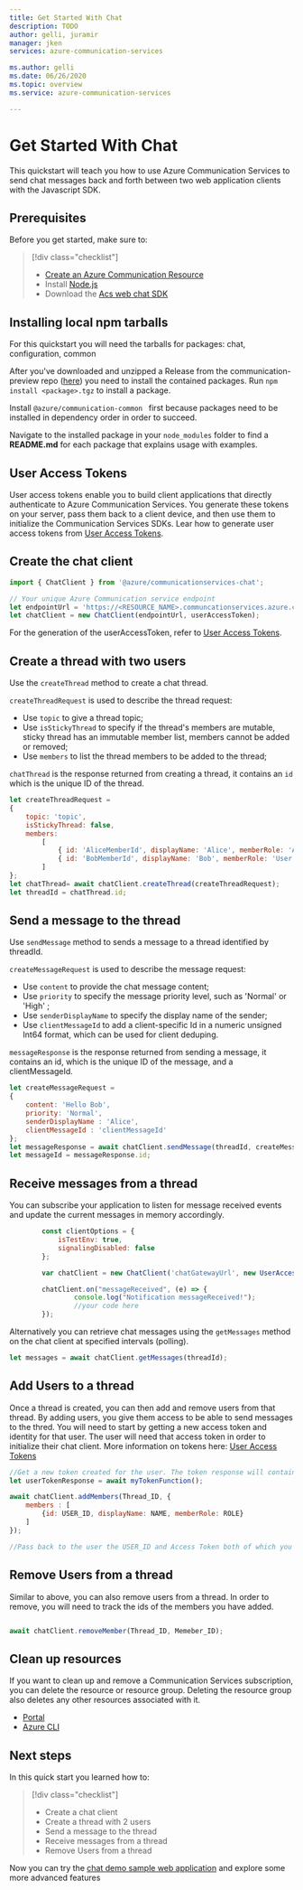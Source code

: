 ```yaml
---
title: Get Started With Chat
description: TODO
author: gelli, juramir  
manager: jken
services: azure-communication-services

ms.author: gelli
ms.date: 06/26/2020
ms.topic: overview
ms.service: azure-communication-services

---
```



# Get Started With Chat

This quickstart will teach you how to use Azure Communication Services to send chat messages back and forth between two web application clients with the Javascript SDK.

## Prerequisites
Before you get started, make sure to:

> [!div class="checklist"]
> * [Create an Azure Communication Resource](https://review.docs.microsoft.com/en-us/azure/project-spool/quickstarts/create-a-communication-resource?branch=pr-en-us-104477)
> * Install [Node.js](https://nodejs.org)
> * Download the [Acs web chat SDK](https://github.com/Azure/communication-preview/releases/download/0.1.147/acs-chat-client-web-sdk-0.1.147.zip) 



## Installing local npm tarballs
For this quickstart you will need the tarballs for packages: chat, configuration, common

After you've downloaded and unzipped a Release from the communication-preview repo ([here](https://github.com/Azure/communication-preview/releases)) you need to install the contained packages. Run `npm install <package>.tgz` to install a package.

Install `@azure/communication-common ` first because packages need to be installed in dependency order in order to succeed.

Navigate to the installed package in your `node_modules` folder to find a **README.md** for each package that explains usage with examples.

## User Access Tokens
User access tokens enable you to build client applications that directly authenticate to Azure Communication Services. You generate these tokens on your server, pass them back to a client device, and then use them to initialize the Communication Services SDKs. Lear how to generate user access tokens from [User Access Tokens](https://review.docs.microsoft.com/en-us/azure/project-spool/concepts/user-access-tokens?branch=pr-en-us-104477).


## Create the chat client

```Javascript
import { ChatClient } from '@azure/communicationservices-chat';

// Your unique Azure Communication service endpoint
let endpointUrl = 'https://<RESOURCE_NAME>.communcationservices.azure.com';
let chatClient = new ChatClient(endpointUrl, userAccessToken);

```
For the generation of  the userAccessToken, refer to  [User Access Tokens](https://review.docs.microsoft.com/en-us/azure/project-spool/concepts/user-access-tokens?branch=pr-en-us-104477).

## Create a thread with two users

Use the `createThread` method to create a chat thread.

`createThreadRequest` is used to describe the thread request:

- Use `topic` to give a thread topic;
- Use `isStickyThread` to specify if the thread's members are mutable, sticky thread has an immutable member list, members cannot be added or removed;
- Use `members` to list the thread members to be added to the thread;

`chatThread` is the response returned from creating a thread, it contains an `id` which is the unique ID of the thread.

```Javascript
let createThreadRequest =
{
    topic: 'topic',
    isStickyThread: false,
    members:
        [
            { id: 'AliceMemberId', displayName: 'Alice', memberRole: 'Admin' },
            { id: 'BobMemberId', displayName: 'Bob', memberRole: 'User' }
        ]
};
let chatThread= await chatClient.createThread(createThreadRequest);
let threadId = chatThread.id;
```

## Send a message to the thread

Use `sendMessage` method to sends a message to a thread identified by threadId.

`createMessageRequest` is used to describe the message request:

- Use `content` to provide the chat message content;
- Use `priority` to specify the message priority level, such as 'Normal' or 'High' ;
- Use `senderDisplayName` to specify the display name of the sender;
- Use `clientMessageId` to add a client-specific Id in a numeric unsigned Int64 format, which can be used for client deduping.

`messageResponse` is the response returned from sending a message, it contains an id, which is the unique ID of the message, and a clientMessageId.

```Javascript
let createMessageRequest =
{
    content: 'Hello Bob',
    priority: 'Normal',
    senderDisplayName : 'Alice',
    clientMessageId : 'clientMessageId'
};
let messageResponse = await chatClient.sendMessage(threadId, createMessageRequest);
let messageId = messageResponse.id;
```

## Receive messages from a thread
You can subscribe your application to listen for message received events and update the current messages in memory accordingly. 

```Javascript
        const clientOptions = {
            isTestEnv: true,
            signalingDisabled: false
        };

        var chatClient = new ChatClient('chatGatewayUrl', new UserAccessTokenCredential(token), clientOptions);

        chatClient.on("messageReceived", (e) => {
                console.log("Notification messageReceived!");
                //your code here
        });
```

Alternatively you can retrieve chat messages using the `getMessages` method on the chat client at specified intervals (polling). 

```Javascript
let messages = await chatClient.getMessages(threadId);
```

## Add Users to a thread
Once a thread is created, you can then add and remove users from that thread. By adding users, you give them access to be able to send messages to the thred.
You will need to start by getting a new access token and identity for that user. The user will need that access token in order to initialize their chat client.
More information on tokens here: [User Access Tokens](https://review.docs.microsoft.com/en-us/azure/project-spool/concepts/user-access-tokens?branch=pr-en-us-104477)
```Javascript
//Get a new token created for the user. The token response will contain a token and an identity for the user.
let userTokenResponse = await myTokenFunction();

await chatClient.addMembers(Thread_ID, {
    members : [
        {id: USER_ID, displayName: NAME, memberRole: ROLE}
    ]
});

//Pass back to the user the USER_ID and Access Token both of which you get from the User Token Response.

```
## Remove Users from a thread
Similar to above, you can also remove users from a thread. In order to remove, you will need to track the ids of the members you have added.
```Javascript

await chatClient.removeMember(Thread_ID, Memeber_ID);

```

## Clean up resources

If you want to clean up and remove a Communication Services subscription, you can delete the resource or resource group. Deleting the resource group also deletes any other resources associated with it.

- [Portal](../../communication-services-apis-create-account.md#clean-up-resources)
- [Azure CLI](../../communication-services-apis-create-account-cli.md#clean-up-resources)

## Next steps

In this quick start you learned how to:

> [!div class="checklist"]
> * Create a chat client
> * Create a thread with 2 users
> * Send a message to the thread
> * Receive messages from a thread
> * Remove Users from a thread

Now you can try the [chat demo sample web application](group-chat-sample) and explore some more advanced features 
